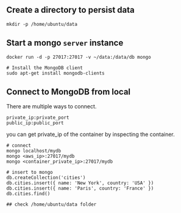## Create a directory to persist data

```
mkdir -p /home/ubuntu/data
```


## Start a mongo `server` instance

```
docker run -d -p 27017:27017 -v ~/data:/data/db mongo
```

```
# Install the MongoDB client
sudo apt-get install mongodb-clients
```

## Connect to MongoDB from local
<p>There are multiple ways to connect. </p>

```
private_ip:private_port
public_ip:public_port
```

you can get private_ip of the container by inspecting the container.

```
# connect
mongo localhost/mydb
mongo <aws_ip>:27017/mydb
mongo <container_private_ip>:27017/mydb

# insert to mongo
db.createCollection('cities')
db.cities.insert({ name: 'New York', country: 'USA' })
db.cities.insert({ name: 'Paris', country: 'France' })
db.cities.find()

## check /home/ubuntu/data folder
```

